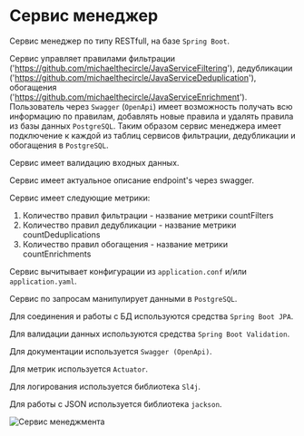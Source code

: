 <h1>Сервис менеджер</h1>

Сервис менеджер по типу RESTfull, на базе `Spring Boot`.

Сервис управляет правилами фильтрации ('https://github.com/michaelthecircle/JavaServiceFiltering'), 
дедубликации ('https://github.com/michaelthecircle/JavaServiceDeduplication'),
обогащения ('https://github.com/michaelthecircle/JavaServiceEnrichment').
Пользователь через `Swagger` (`OpenApi`) имеет возможность получать всю информацию по правилам, добавлять новые правила и удалять правила из базы данных `PostgreSQL`.
Таким образом сервис менеджера имеет подключение к каждой из таблиц сервисов фильтрации, дедубликации и обогащения в `PostgreSQL`.
<p>Сервис имеет валидацию входных данных.
<p>Сервис имеет актуальное описание endpoint's через swagger.
<p>Сервис имеет следующие метрики:
<ol>
    <li> Количество правил фильтрации - название метрики countFilters</li>
    <li> Количество правил дедубликации - название метрики countDeduplications</li>
    <li> Количество правил обогащения - название метрики countEnrichments</li>
</ol>

Сервис вычитывает конфигурации из `application.conf` и/или `application.yaml`.

Сервис по запросам манипулирует данными в `PostgreSQL`.

Для соединения и работы с БД используются средства `Spring Boot JPA`.

Для валидации данных используются средства `Spring Boot Validation`.

Для документации используется `Swagger (OpenApi)`.

Для метрик используется `Actuator`.

Для логирования используется библиотека `Sl4j`.

Для работы с JSON используется библиотека `jackson`.

![Сервис менеджмента](https://github.com/new94/JavaServiceManagment/assets/3996014/2ef88a52-2f13-4e80-ae70-a4d886c785be)